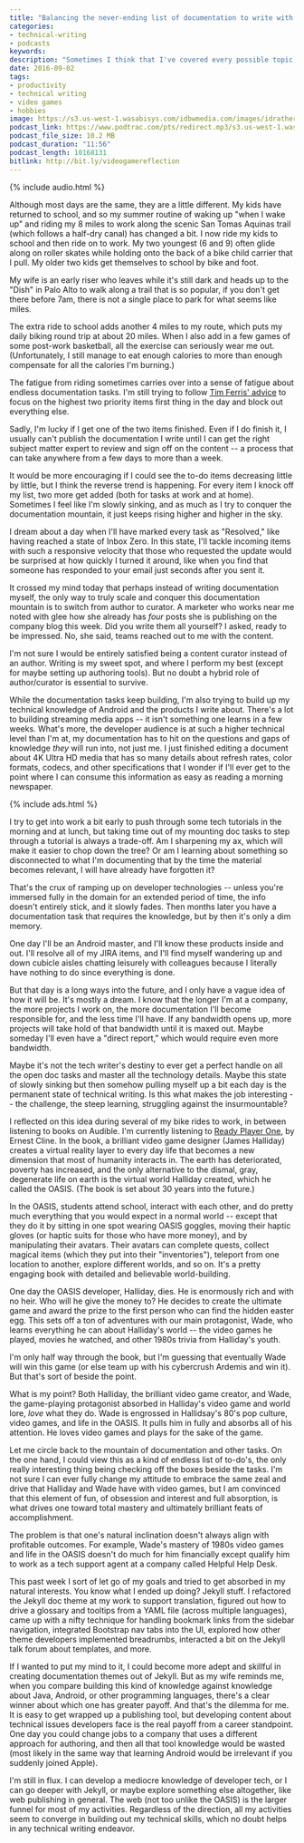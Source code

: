 ```yaml
---
title: "Balancing the never-ending list of documentation to write with your natural interests and passions"
categories:
- technical-writing
- podcasts
keywords:
description: "Sometimes I think that I've covered every possible topic on this blog that is possible to write about, and my muse becomes silent for a while. But then I remember the purpose of the blog -- to be a web-based log, or journal -- and I realize that the only reason I wouldn't have anything to write about is if I stopped having experiences, stopped reflecting on those experiences, and ultimately became a zombie. That zombie state is the death of any career. "
date: 2016-09-02
tags:
- productivity
- technical writing
- video games
- hobbies
image: https://s3.us-west-1.wasabisys.com/idbwmedia.com/images/idratherbewritinglogo.png
podcast_link: https://www.podtrac.com/pts/redirect.mp3/s3.us-west-1.wasabisys.com/idbwmedia.com/podcasts/videogamereflection.mp3
podcast_file_size: 10.2 MB
podcast_duration: "11:56"
podcast_length: 10168131
bitlink: http://bit.ly/videogamereflection
---
```


{% include audio.html %}

Although most days are the same, they are a little different. My kids have returned to school, and so my summer routine of waking up "when I wake up" and riding my 8 miles to work along the scenic San Tomas Aquinas trail (which follows a half-dry canal) has changed a bit. I now ride my kids to school and then ride on to work. My two youngest (6 and 9) often glide along on roller skates while holding onto the back of a bike child carrier that I pull. My older two kids get themselves to school by bike and foot.

My wife is an early riser who leaves while it's still dark and heads up to the "Dish" in Palo Alto to walk along a trail that is so popular, if you don't get there before  7am, there is not a single place to park for what seems like miles.

The extra ride to school adds another 4 miles to my route, which puts my daily biking round trip at about 20 miles. When I also add in a few games of some post-work basketball, all the exercise can seriously wear me out. (Unfortunately, I still manage to eat enough calories to more than enough compensate for all the calories I'm burning.)

The fatigue from riding sometimes carries over into a sense of fatigue about endless documentation tasks. I'm still trying to follow [Tim Ferris' advice](https://idratherbewriting.com/2016/07/20/apply-80-20-rule-to-project-management-tech-comm/) to focus on the highest two priority items first thing in the day and block out everything else.

Sadly, I'm lucky if I get one of the two items finished. Even if I do finish it, I usually can't publish the documentation I write until I can get the right subject matter expert to review and sign off on the content -- a process that can take anywhere from a few days to more than a week.

It would be more encouraging if I could see the to-do items decreasing little by little, but I think the reverse trend is happening. For every item I knock off my list, two more get added (both for tasks at work and at home). Sometimes I feel like I'm slowly sinking, and as much as I try to conquer the documentation mountain, it just keeps rising higher and higher in the sky.

I dream about a day when I'll have marked every task as "Resolved," like having reached a state of Inbox Zero. In this state, I'll tackle incoming items with such a responsive velocity that those who requested the update would be surprised at how quickly I turned it around, like when you find that someone has responded to your email just seconds after you sent it.

It crossed my mind today that perhaps instead of writing documentation myself, the only way to truly scale and conquer this documentation mountain is to switch from author to curator. A marketer who works near me noted with glee how she already has *four* posts she is publishing on the company blog this week. Did you write them all yourself? I asked, ready to be impressed. No, she said, teams reached out to me with the content.

I'm not sure I would be entirely satisfied being a content curator instead of an author. Writing is my sweet spot, and where I perform my best (except for maybe setting up authoring tools). But no doubt a hybrid role of author/curator is essential to survive.

While the documentation tasks keep building, I'm also trying to build up my technical knowledge of Android and the products I write about. There's a lot to building streaming media apps -- it isn't something one learns in a few weeks. What's more, the developer audience is at such a higher technical level than I'm at, my documentation has to hit on the questions and gaps of knowledge *they* will run into, not just me. I just finished editing a document about 4K Ultra HD media that has so many details about refresh rates, color formats, codecs, and other specifications that I wonder if I'll ever get to the point where I can consume this information as easy as reading a morning newspaper.

{% include ads.html %}

I try to get into work a bit early to push through some tech tutorials in the morning and at lunch, but taking time out of my mounting doc tasks to step through a tutorial is always a trade-off. Am I sharpening my ax, which will make it easier to chop down the tree? Or am I learning about something so disconnected to what I'm documenting that by the time the material becomes relevant, I will have already have forgotten it?

That's the crux of ramping up on developer technologies -- unless you're immersed fully in the domain for an extended period of time, the info doesn't entirely stick, and it slowly fades. Then months later you have a documentation task that requires the knowledge, but by then it's only a dim memory.

One day I'll be an Android master, and I'll know these products inside and out. I'll resolve all of my JIRA items, and I'll find myself wandering up and down cubicle aisles chatting leisurely with colleagues because I literally have nothing to do since everything is done.

But that day is a long ways into the future, and I only have a vague idea of how it will be. It's mostly a dream. I know that the longer I'm at a company, the more projects I work on, the more documentation I'll become responsible for, and the less time I'll have. If any bandwidth opens up, more projects will take hold of that bandwidth until it is maxed out. Maybe someday I'll  even have a "direct report," which would require even more bandwidth.

Maybe it's not the tech writer's destiny to ever get a perfect handle on all the open doc tasks and master all the technology details. Maybe this state of slowly sinking but then somehow pulling myself up a bit each day is the permanent state of technical writing. Is this what makes the job interesting -- the challenge, the steep learning, struggling against the insurmountable?

I reflected on this idea during several of my bike rides to work, in between listening to books on Audible. I'm currently listening to [Ready Player One](http://www.audible.com/pd/Sci-Fi-Fantasy/Ready-Player-One-Audiobook/B005FRGT44), by Ernest Cline. In the book, a brilliant video game designer (James Halliday) creates a virtual reality layer to every day life that becomes a new dimension that most of humanity interacts in. The earth has deteriorated, poverty has increased, and the only alternative to the dismal, gray, degenerate life on earth is the virtual world Halliday created, which he called the OASIS. (The book is set about 30 years into the future.)

In the OASIS, students attend school, interact with each other, and do pretty much everything that you would expect in a normal world -- except that they do it by sitting in one spot wearing OASIS goggles, moving their haptic gloves (or haptic suits for those who have more money), and by manipulating their avatars. Their avatars can complete quests, collect magical items (which they put into their "inventories"), teleport from one location to another, explore different worlds, and so on. It's a pretty engaging book with detailed and believable world-building.

One day the OASIS developer, Halliday, dies. He is enormously rich and with no heir. Who will he give the money to? He decides to create the ultimate game and award the prize to the first person who can find the hidden easter egg. This sets off a ton of adventures with our main protagonist, Wade, who learns everything he can about Halliday's world -- the video games he played, movies he watched, and other 1980s trivia from Halliday's youth.

I'm only half way through the book, but I'm guessing that eventually Wade will win this game (or else team up with his cybercrush Ardemis and win it). But that's sort of beside the point.

What is my point? Both Halliday, the brilliant video game creator, and Wade, the game-playing protagonist absorbed in Halliday's video game and world lore, *love* what they do. Wade is engrossed in Hallidsay's 80's pop culture, video games, and life in the OASIS. It pulls him in fully and absorbs all of his attention. He loves video games and plays for the sake of the game.

Let me circle back to the mountain of documentation and other tasks. On the one hand, I could view this as a kind of endless list of to-do's, the only really interesting thing being checking off the boxes beside the tasks. I'm not sure I can ever fully change my attitude to embrace the same zeal and drive that Halliday and Wade have with video games, but I am convinced that this element of fun, of obsession and interest and full absorption, is what drives one toward total mastery and ultimately brilliant feats of accomplishment.

The problem is that one's natural inclination doesn't always align with profitable outcomes. For example, Wade's mastery of 1980s video games and life in the OASIS doesn't do much for him financially except qualify him to work as a tech support agent at a company called Helpful Help Desk.

This past week I sort of let go of my goals and tried to get absorbed in my natural interests. You know what I ended up doing? Jekyll stuff. I refactored the Jekyll doc theme at my work to support translation, figured out how to drive a glossary and tooltips from a YAML file (across multiple languages), came up with a nifty technique for handling bookmark links from the sidebar navigation, integrated Bootstrap nav tabs into the UI, explored how other theme developers implemented breadrumbs, interacted a bit on the Jekyll talk forum about templates, and more.

If I wanted to put my mind to it, I could become more adept and skillful in creating documentation themes out of Jekyll. But as my wife reminds me, when you compare building this kind of knowledge against knowledge about Java, Android, or other programming languages, there's a clear winner about which one has greater payoff. And that's the dilemma for me. It is easy to get wrapped up a publishing tool, but developing content about technical issues developers face is the real payoff from a career standpoint. One day you could change jobs to a company that uses a different approach for authoring, and then all that tool knowledge would be wasted (most likely in the same way that learning Android would be irrelevant if you suddenly joined Apple).

I'm still in flux. I can develop a mediocre knowledge of developer tech, or I can go deeper with Jekyll, or maybe explore something else altogether, like web publishing in general. The web (not too unlike the OASIS) is the larger funnel for most of my activities. Regardless of the direction, all my activities seem to converge in building out my technical skills, which no doubt helps in any technical writing endeavor.
